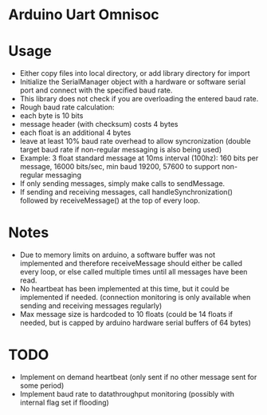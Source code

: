 # Arduino Uart Omnisoc

# Usage
- Either copy files into local directory, or add library directory for import
- Initialize the SerialManager object with a hardware or software serial port and connect with the specified baud rate.
- This library does not check if you are overloading the entered baud rate.
- Rough baud rate calculation:
 - each byte is 10 bits
 - message header (with checksum) costs 4 bytes
 - each float is an additional 4 bytes
 - leave at least 10% baud rate overhead to allow syncronization (double target baud rate if non-regular messaging is also being used)
 - Example: 3 float standard message at 10ms interval (100hz): 160 bits per message, 16000 bits/sec, min baud 19200, 57600 to support non-regular messaging
- If only sending messages, simply make calls to sendMessage.
- If sending and receiving messages, call handleSynchronization() followed by receiveMessage() at the top of every loop.

# Notes
- Due to memory limits on arduino, a software buffer was not implemented and therefore receiveMessage should either be called every loop, or else called multiple times until all messages have been read.
- No heartbeat has been implemented at this time, but it could be implemented if needed. (connection monitoring is only available when sending and receiving messages regularly)
- Max message size is hardcoded to 10 floats (could be 14 floats if needed, but is capped by arduino hardware serial buffers of 64 bytes)

# TODO
- Implement on demand heartbeat (only sent if no other message sent for some period)
- Implement baud rate to datathroughput monitoring (possibly with internal flag set if flooding)
